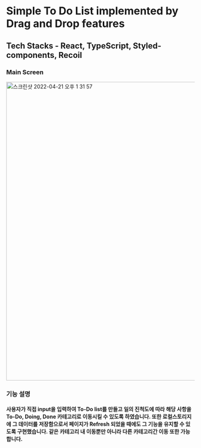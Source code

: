 # Simple To Do List implemented by Drag and Drop features

## Tech Stacks - React, TypeScript, Styled-components, Recoil

### Main Screen
<img width="800" alt="스크린샷 2022-04-21 오후 1 31 57" src="https://user-images.githubusercontent.com/86824978/164372593-a86fc360-aae1-44e5-ba92-7c6290c66399.png">

### 기능 설명

#### 사용자가 직접 input을 입력하여 To-Do list를 만들고 일의 진척도에 따라 해당 사항을 To-Do, Doing, Done 카테고리로 이동시킬 수 있도록 하였습니다. 또한 로컬스토리지에 그 데이터를 저장함으로서 페이지가 Refresh 되었을 때에도 그 기능을 유지할 수 있도록 구현했습니다. 같은 카테고리 내 이동뿐만 아니라 다른 카테고리간 이동 또한 가능합니다.
